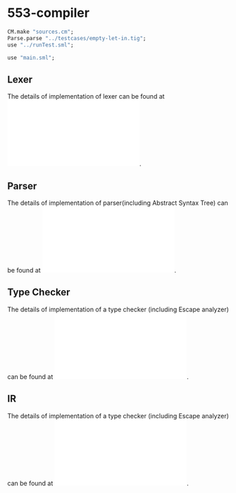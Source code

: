 # 553-compiler

```sml
CM.make "sources.cm";
Parse.parse "../testcases/empty-let-in.tig";
use "../runTest.sml";
```

```sml
use "main.sml";
```

## Lexer
The details of implementation of lexer can be found at ![Lexer](./lexer/README.md).

## Parser
The details of implementation of parser(including Abstract Syntax Tree) can be found at ![Parser](./parser/README.md).

## Type Checker
The details of implementation of a type checker (including Escape analyzer) can be found at ![Semantic](./semantic/README.md).


## IR
The details of implementation of a type checker (including Escape analyzer) can be found at ![IR](./ir/README.md).
